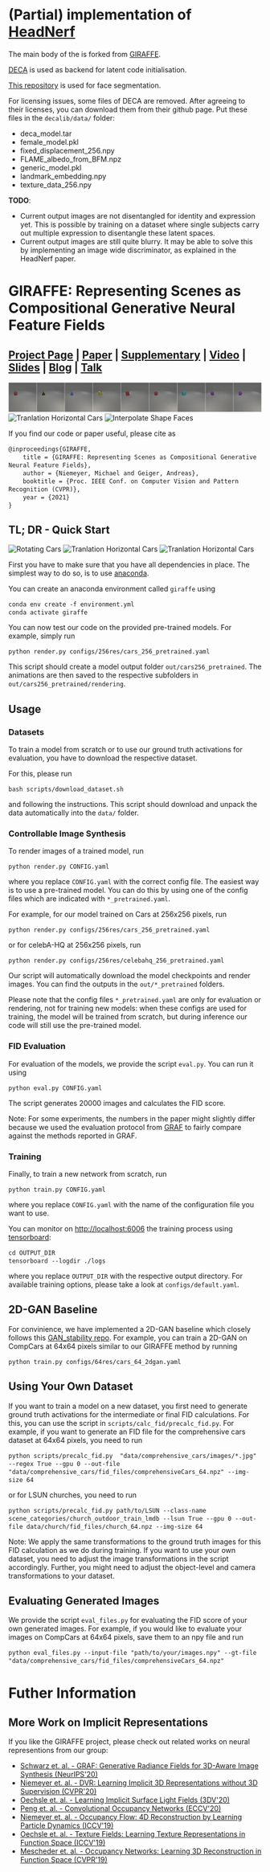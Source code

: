# (Partial) implementation of [HeadNerf](https://hy1995.top/HeadNeRF-Project/)
The main body of the is forked from [GIRAFFE](https://github.com/autonomousvision/giraffe).

[DECA](https://github.com/YadiraF/DECA) is used as backend for latent code initialisation.

[This repository](https://github.com/zllrunning/face-parsing.PyTorch) is used for face segmentation.

For licensing issues, some files of DECA are removed. After agreeing to their licenses, you can download them from their github page.
Put these files in the `decalib/data/` folder:
- deca_model.tar
- female_model.pkl
- fixed_displacement_256.npy
- FLAME_albedo_from_BFM.npz
- generic_model.pkl
- landmark_embedding.npy
- texture_data_256.npy

**TODO**:
- Current output images are not disentangled for identity and expression yet. This is possible by training on a dataset where single subjects
carry out multiple expression to disentangle these latent spaces. 
- Current output images are still quite blurry. It may be able to solve this by implementing an image wide discriminator, as
explained in the HeadNerf paper. 

# GIRAFFE: Representing Scenes as Compositional Generative Neural Feature Fields
## [Project Page](https://m-niemeyer.github.io/project-pages/giraffe/index.html) | [Paper](http://www.cvlibs.net/publications/Niemeyer2021CVPR.pdf) | [Supplementary](http://www.cvlibs.net/publications/Niemeyer2021CVPR_supplementary.pdf) | [Video](http://www.youtube.com/watch?v=fIaDXC-qRSg&vq=hd1080&autoplay=1) | [Slides](https://m-niemeyer.github.io/slides/talks/giraffe/index.html) | [Blog](https://autonomousvision.github.io/giraffe/) | [Talk](https://www.youtube.com/watch?v=scnXyCSMJF4)
![Add Clevr](gfx/add_clevr6.gif)
![Tranlation Horizontal Cars](gfx/tr_d_cars.gif)
![Interpolate Shape Faces](gfx/rotation_celebahq.gif)

If you find our code or paper useful, please cite as

    @inproceedings{GIRAFFE,
        title = {GIRAFFE: Representing Scenes as Compositional Generative Neural Feature Fields},
        author = {Niemeyer, Michael and Geiger, Andreas},
        booktitle = {Proc. IEEE Conf. on Computer Vision and Pattern Recognition (CVPR)},
        year = {2021}
    }

## TL; DR - Quick Start

![Rotating Cars](gfx/rotation_cars.gif)
![Tranlation Horizontal Cars](gfx/tr_h_cars.gif)
![Tranlation Horizontal Cars](gfx/tr_d_cars.gif)

First you have to make sure that you have all dependencies in place. The simplest way to do so, is to use [anaconda](https://www.anaconda.com/).

You can create an anaconda environment called `giraffe` using
```
conda env create -f environment.yml
conda activate giraffe
```

You can now test our code on the provided pre-trained models.
For example, simply run
```
python render.py configs/256res/cars_256_pretrained.yaml
```
This script should create a model output folder `out/cars256_pretrained`.
The animations are then saved to the respective subfolders in `out/cars256_pretrained/rendering`.

## Usage

### Datasets

To train a model from scratch or to use our ground truth activations for evaluation, you have to download the respective dataset.

For this, please run
```
bash scripts/download_dataset.sh
```
and following the instructions. This script should download and unpack the data automatically into the `data/` folder.


### Controllable Image Synthesis

To render images of a trained model, run
```
python render.py CONFIG.yaml
```
where you replace `CONFIG.yaml` with the correct config file.
The easiest way is to use a pre-trained model.
You can do this by using one of the config files which are indicated with `*_pretrained.yaml`. 

For example, for our model trained on Cars at 256x256 pixels, run
```
python render.py configs/256res/cars_256_pretrained.yaml
```
or for celebA-HQ at 256x256 pixels, run
```
python render.py configs/256res/celebahq_256_pretrained.yaml
```
Our script will automatically download the model checkpoints and render images.
You can find the outputs in the `out/*_pretrained` folders.

Please note that the config files  `*_pretrained.yaml` are only for evaluation or rendering, not for training new models: when these configs are used for training, the model will be trained from scratch, but during inference our code will still use the pre-trained model.

### FID Evaluation
For evaluation of the models, we provide the script `eval.py`. You can run it using
```
python eval.py CONFIG.yaml
```
The script generates 20000 images and calculates the FID score.

Note: For some experiments, the numbers in the paper might slightly differ because we used the evaluation protocol from [GRAF](https://github.com/autonomousvision/graf) to fairly compare against the methods reported in GRAF.

### Training
Finally, to train a new network from scratch, run
```
python train.py CONFIG.yaml
```
where you replace `CONFIG.yaml` with the name of the configuration file you want to use.

You can monitor on <http://localhost:6006> the training process using [tensorboard](https://www.tensorflow.org/guide/summaries_and_tensorboard):
```
cd OUTPUT_DIR
tensorboard --logdir ./logs
```
where you replace `OUTPUT_DIR` with the respective output directory. For available training options, please take a look at `configs/default.yaml`.

## 2D-GAN Baseline

For convinience, we have implemented a 2D-GAN baseline which closely follows this [GAN_stability repo](https://github.com/LMescheder/GAN_stability). For example, you can train a 2D-GAN on CompCars at 64x64 pixels similar to our GIRAFFE method by running
```
python train.py configs/64res/cars_64_2dgan.yaml
```

## Using Your Own Dataset

If you want to train a model on a new dataset, you first need to generate ground truth activations for the intermediate or final FID calculations.
For this, you can use the script in `scripts/calc_fid/precalc_fid.py`.
For example, if you want to generate an FID file for the comprehensive cars dataset at 64x64 pixels, you need to run
```
python scripts/precalc_fid.py  "data/comprehensive_cars/images/*.jpg" --regex True --gpu 0 --out-file "data/comprehensive_cars/fid_files/comprehensiveCars_64.npz" --img-size 64
```
or for LSUN churches, you need to run
```
python scripts/precalc_fid.py path/to/LSUN --class-name scene_categories/church_outdoor_train_lmdb --lsun True --gpu 0 --out-file data/church/fid_files/church_64.npz --img-size 64
```

Note: We apply the same transformations to the ground truth images for this FID calculation as we do during training. If you want to use your own dataset, you need to adjust the image transformations in the script accordingly. Further, you might need to adjust the object-level and camera transformations to your dataset. 

## Evaluating Generated Images

We provide the script `eval_files.py` for evaluating the FID score of your own generated images.
For example, if you would like to evaluate your images on CompCars at 64x64 pixels, save them to an npy file and run
```
python eval_files.py --input-file "path/to/your/images.npy" --gt-file "data/comprehensive_cars/fid_files/comprehensiveCars_64.npz"
```

# Futher Information

## More Work on Implicit Representations
If you like the GIRAFFE project, please check out related works on neural representions from our group:
- [Schwarz et. al. - GRAF: Generative Radiance Fields for 3D-Aware Image Synthesis (NeurIPS'20)](https://github.com/autonomousvision/graf)
- [Niemeyer et. al. - DVR: Learning Implicit 3D Representations without 3D Supervision (CVPR'20)](https://github.com/autonomousvision/differentiable_volumetric_rendering)
- [Oechsle et. al. - Learning Implicit Surface Light Fields (3DV'20)](https://arxiv.org/abs/2003.12406)
- [Peng et. al. - Convolutional Occupancy Networks (ECCV'20)](https://arxiv.org/abs/2003.04618)
- [Niemeyer et. al. - Occupancy Flow: 4D Reconstruction by Learning Particle Dynamics (ICCV'19)](https://avg.is.tuebingen.mpg.de/publications/niemeyer2019iccv)
- [Oechsle et. al. - Texture Fields: Learning Texture Representations in Function Space (ICCV'19)](https://avg.is.tuebingen.mpg.de/publications/oechsle2019iccv)
- [Mescheder et. al. - Occupancy Networks: Learning 3D Reconstruction in Function Space (CVPR'19)](https://avg.is.tuebingen.mpg.de/publications/occupancy-networks)
